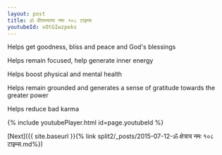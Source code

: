 ```yaml
---
layout: post
title: ॐ वीतभयाया नमः १०८ टाइम्स
youtubeId: vOtGIwzpeks
---
```

 
 
Helps get goodness, bliss and peace and God's blessings
 
Helps remain focused, help generate inner energy 
 
Helps boost physical and mental health 
 
Helps remain grounded and generates a sense of gratitude towards the greater power 
 
Helps reduce bad karma
 
 
 
 


{% include youtubePlayer.html id=page.youtubeId %}
 
[Next]({{ site.baseurl }}{% link  split2/_posts/2015-07-12-ॐ क्षेत्राय नमः १०८ टाइम्स.md%})
 
